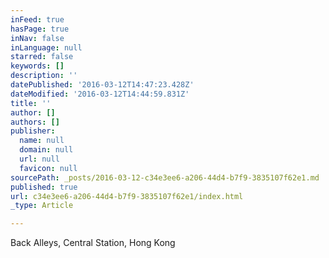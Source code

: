 ```yaml
---
inFeed: true
hasPage: true
inNav: false
inLanguage: null
starred: false
keywords: []
description: ''
datePublished: '2016-03-12T14:47:23.428Z'
dateModified: '2016-03-12T14:44:59.831Z'
title: ''
author: []
authors: []
publisher:
  name: null
  domain: null
  url: null
  favicon: null
sourcePath: _posts/2016-03-12-c34e3ee6-a206-44d4-b7f9-3835107f62e1.md
published: true
url: c34e3ee6-a206-44d4-b7f9-3835107f62e1/index.html
_type: Article

---
```

Back Alleys, Central Station, Hong Kong